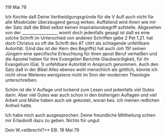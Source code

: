  119 Mai 79

Ich fürchte daß Deine Vertheidigungsgründe für die V Aufl auch nicht für alle Missbrüder überzeugend genug wirken. Auffallend wird ihnen wie mir der Satz daß die Bibel selbst keinen Inspirationsbegriff aufstelle. Abgesehen von der __________________ womit doch jedenfalls gesagt ist daß es eine solche Schrift im Unterschied von anderen Schriften gebe 2 Pet 1,21. hat doch Christus so oft die Schrift des AT citirt als schlagende unfehlbare Autorität. (Und das ist der Kern des Begriffs) hat auch Joh 15f seinen Jüngern eine specifische Erleuchtung für ihren apost Beruf verheißen und die Apostel haben für ihre Evangelien Berichte Glaubwürdigkeit, für ihr Evangelium (Gal. 1) unfehlbare Autorität in Anspruch genommen. Auch den Satz daß in der Bibel Alles ebenso wohl menschlich als göttlich, könnte ich nicht ohne Weiteres wenigstens nicht im Sinn der modernen Theologie unterschreiben.

Schön ist die V Auflage und lockend zum Lesen und jedenfalls viel Gutes darin. Aber viel Gutes war auch schon in den bisherigen Auflagen und viel Arbeit und Mühe haben auch sie gekostet, woran bes. ich meinen redlichen Antheil hatte.

Ich habe mich auch ausgesprochen: Deine freundliche Mittheilung schien mir Erlaubniß dazu zu geben. Nichts für ungut.

 Dein W.<eitbrecht?>*
Eßl. 19 Mai 79
